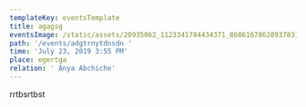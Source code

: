 ```yaml
---
templateKey: eventsTemplate
title: agagsg
eventsImage: /static/assets/20935062_1123341784434371_8686167862893783118_o.jpg
path: '/events/adgtrnytdnsdn '
time: 'July 23, 2019 3:55 PM'
place: egertga
relation: ' Anya Abchiche'
---
```

rrtbsrtbst
